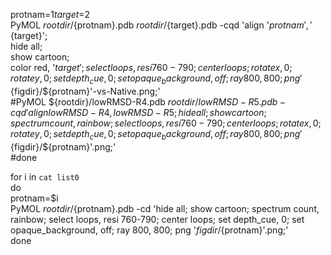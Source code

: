 protnam=$1  
target=$2  
PyMOL ${rootdir}/${protnam}.pdb ${rootdir}/${target}.pdb -cqd 'align '${protnam}', '${target}';   
hide all;   
show cartoon;   
color red, '${target}';   
select loops, resi 760-790;   
center loops;   
rotate x, 0;   
rotate y, 0;   
set depth_cue, 0;   
set opaque_background, off;   
ray 800, 800;   
png '${figdir}/${protnam}'-vs-Native.png;'  
#PyMOL ${rootdir}/lowRMSD-R4.pdb ${rootdir}/lowRMSD-R5.pdb -cqd 'align lowRMSD-R4, lowRMSD-R5; hide all; show cartoon; spectrum count, rainbow; select loops, resi 760-790; center loops; rotate x, 0; rotate y, 0; set depth_cue, 0; set opaque_background, off; ray 800, 800; png '${figdir}/${protnam}'.png;'  
#done  

for i in `cat list0`  
do  
protnam=$i  
PyMOL ${rootdir}/${protnam}.pdb -cd 'hide all; show cartoon; spectrum count, rainbow; select loops, resi 760-790; center loops; set depth_cue, 0; set opaque_background, off; ray 800, 800; png '${figdir}/${protnam}'.png;'  
done  

